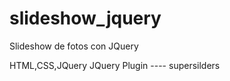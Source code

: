 # slideshow_jquery
Slideshow de fotos con JQuery


HTML,CSS,JQuery
JQuery Plugin ---- supersilders


